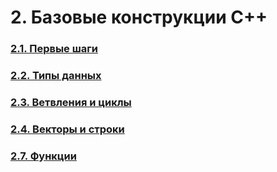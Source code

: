# 2. Базовые конструкции C++

### [2.1. Первые шаги](2.1.%20Первые%20шаги/README.md)

### [2.2. Типы данных](2.2.%20Типы%20данных/README.md)

### [2.3. Ветвления и циклы](2.3.%20Ветвления%20и%20циклы/README.md)

### [2.4. Векторы и строки](2.4.%20Векторы%20и%20строки/README.md)

### [2.7. Функции](2.7.%20Функции/README.md)